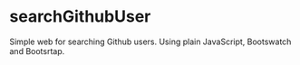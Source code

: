 # searchGithubUser

Simple web for searching Github users. Using plain JavaScript, Bootswatch and Bootsrtap.
